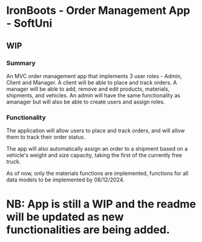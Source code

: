 <h1>IronBoots - Order Management App - SoftUni</h1>
<h2>WIP</h2>
<h3>Summary</h3>
<p>An MVC order management app that implements 3 user roles - Admin, Client and Manager. A client will be able to place and track orders. A manager will be able to add, remove and edit products, materials, shipments, and vehicles. An admin will have 
the same functionality as amanager but will also be able to create users and assign roles.</p>
<h3>Functionality</h3>
<p>The application will allow users to place and track orders, and will allow them to track their order status.</p>
<p>The app will also automatically assign an order to a shipment based on a vehicle's weight and size capacity, taking the first of the currently free truck.</p>
<p>As of now, only the materials functions are implemented, functions for all data models to be implemented by 08/12/2024.</p>
<h1>NB: App is still a WIP and the readme will be updated as new functionalities are being added.</h1>
